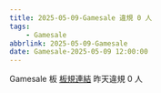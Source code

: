 ```yaml
---
title: 2025-05-09-Gamesale 違規 0 人
tags:
    - Gamesale
abbrlink: 2025-05-09-Gamesale
date: Gamesale-2025-05-09 12:00:00
---
```

Gamesale 板 [板規連結](https://www.ptt.cc/bbs/Gossiping/M.1637425085.A.07D.html)
昨天違規 0 人
